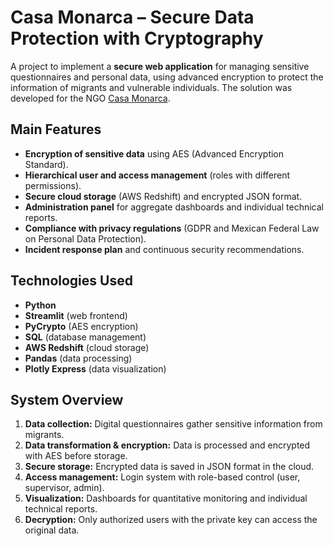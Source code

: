 # Casa Monarca – Secure Data Protection with Cryptography

A project to implement a **secure web application** for managing sensitive questionnaires and personal data, using advanced encryption to protect the information of migrants and vulnerable individuals. The solution was developed for the NGO [Casa Monarca](https://www.casamigrante.org/).

## Main Features

- **Encryption of sensitive data** using AES (Advanced Encryption Standard).
- **Hierarchical user and access management** (roles with different permissions).
- **Secure cloud storage** (AWS Redshift) and encrypted JSON format.
- **Administration panel** for aggregate dashboards and individual technical reports.
- **Compliance with privacy regulations** (GDPR and Mexican Federal Law on Personal Data Protection).
- **Incident response plan** and continuous security recommendations.

## Technologies Used

- **Python**
- **Streamlit** (web frontend)
- **PyCrypto** (AES encryption)
- **SQL** (database management)
- **AWS Redshift** (cloud storage)
- **Pandas** (data processing)
- **Plotly Express** (data visualization)

## System Overview

1. **Data collection:** Digital questionnaires gather sensitive information from migrants.
2. **Data transformation & encryption:** Data is processed and encrypted with AES before storage.
3. **Secure storage:** Encrypted data is saved in JSON format in the cloud.
4. **Access management:** Login system with role-based control (user, supervisor, admin).
5. **Visualization:** Dashboards for quantitative monitoring and individual technical reports.
6. **Decryption:** Only authorized users with the private key can access the original data.



